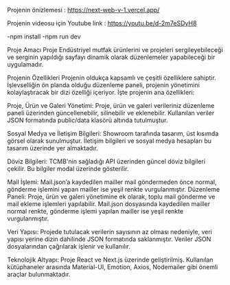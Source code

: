 Projenin önizlemesi : https://next-web-v-1.vercel.app/

Projenin videosu için Youtube link : https://youtu.be/d-2m7eSDyH8

-npm install
-npm run dev

Proje Amacı
Proje Endüstriyel mutfak ürünlerini ve projeleri sergileyebileceği ve serginin yapıldığı
sayfayı dinamik olarak düzenlemeler yapabileceği bir uygulamadır.

Projenin Özellikleri
Projenin oldukça kapsamlı ve çeşitli özelliklere sahiptir. İşlevselliğin ön planda olduğu
düzenleme paneli, projenin yönetimini kolaylaştıracak bir dizi özelliği içeriyor. İşte
projenin ana özellikleri:

Proje, Ürün ve Galeri Yönetimi:
Proje, ürün ve galeri verileriniz düzenleme paneli üzerinden güncellenebilir, silinebilir
ve eklenebilir.
Kullanılan veriler JSON formatında public/data klasörü altında tutulmuştur.

Sosyal Medya ve İletişim Bilgileri:
Showroom tarafında tasarım, üst kısımda görsel olarak sunulmuştur.
İletişim bilgileri ve sosyal medya hesapları bu tasarım üzerinde yer almaktadır.

Döviz Bilgileri:
TCMB'nin sağladığı API üzerinden güncel döviz bilgileri çekilir.
Bu bilgiler modal üzerinde gösterilir.

Mail İşlemi:
Mail.json’a kaydedilen mailler mail göndermeden önce normal, gönderme işlemini
yapan mailler ise yeşil renkte vurgulanmıştır.
Düzenleme Paneli:
Proje, ürün ve galeri yönetimine ek olarak, toplu mail gönderme ve mail ekleme
işlemleri yapılabilir.
Mail.json dosyasında kaydedilen mailler normal renkte, gönderme işlemi yapılan
mailler ise yeşil renkte vurgulanmıştır.

Veri Yapısı:
Projede tutulacak verilerin sayısının az olması nedeniyle, veri yapısı yerine dizin
dahilinde JSON formatında saklanmıştır.
Veriler JSON dosyalarından çağrılarak işlenir ve kullanılır.

Teknolojik Altyapı:
Proje React ve Next.js üzerinde geliştirilmiş.
Kullanılan kütüphaneler arasında Material-UI, Emotion, Axios, Nodemailer gibi
önemli araçlar bulunmaktadır.
